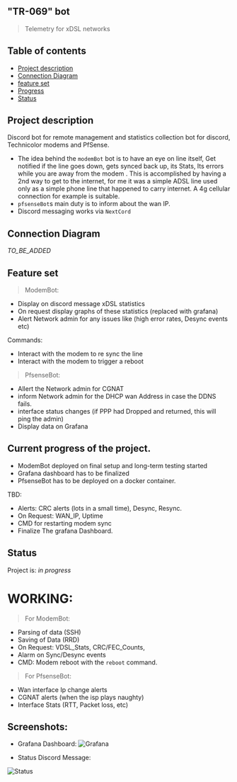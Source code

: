 ## "TR-069" bot 
>Telemetry for xDSL networks 



## Table of contents
* [Project description ](#Project-description)
* [Connection Diagram ](#PConnection-Diagram)
* [feature set ](#feature-set)
* [Progress ](#current-progress-of-the-project.)
* [Status](#Status)

## Project description 
Discord bot for remote management and statistics collection bot for discord, Technicolor modems and PfSense. 
* The idea behind the `modemBot` bot is to have an eye on line itself, Get notified if the line goes down, gets synced back up, its Stats, Its errors while you are away from the modem . This is accomplished by having a 2nd way to get to the internet, for me it was a simple ADSL line used only as a simple phone line that happened to carry internet. A 4g cellular connection for example is suitable.
* `pfsenseBot`s main duty is to inform about the wan IP. 
* Discord messaging works via `NextCord`

## Connection Diagram

_TO_BE_ADDED_

## Feature set 
> ModemBot: 
* Display on discord message xDSL statistics 
* On request display graphs of these statistics (replaced with grafana)
* Alert Network admin for any issues like (high error rates, Desync events etc)

Commands: 
* Interact with the modem to re sync the line 
* Interact with the modem to trigger a reboot

> PfsenseBot: 
- Allert the Network admin for CGNAT  
- inform Network admin for the DHCP wan Address in case the DDNS fails. 
- interface status changes (if PPP had Dropped and returned, this will ping the admin)
- Display data on Grafana

## Current progress of the project. 
* ModemBot deployed on final setup and long-term testing started 
* Grafana dashboard has to be finalized 
* PfsenseBot has to be deployed on a docker container. 

TBD:
* Alerts: CRC alerts (lots in a small time), Desync, Resync.
* On Request: WAN_IP, Uptime 
* CMD for restarting modem sync
* Finalize The grafana Dashboard.

## Status
Project is: _in progress_

# WORKING:

> For ModemBot: 

* Parsing of data (SSH) 
* Saving of Data (RRD)
* On Request: VDSL_Stats, CRC/FEC_Counts,
* Alarm on Sync/Desync events
* CMD: Modem reboot with the `reboot` command. 

> For PfsenseBot: 
* Wan interface Ip change alerts 
* CGNAT alerts (when the isp plays naughty)
* Interface Stats (RTT, Packet loss, etc)



## Screenshots: 

* Grafana Dashboard: 
 ![Grafana](https://github.com/finos2/TR069-Bot/blob/main/IMG/DashBoard.png?raw=true)
 
 * Status Discord Message: 
 
 ![Status](https://github.com/finos2/TR069-Bot/blob/main/IMG/DiscordStatus.png?raw=true)
